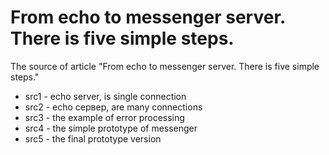 # From  echo to messenger server. There is five simple steps. 

The source of article "From  echo to messenger server. There is five simple steps."

 - src1 - echo server, is single connection
 - src2 - echo сервер, are many connections
 - src3 - the example of error processing
 - src4 - the simple prototype of messenger
 - src5 - the final prototype version

